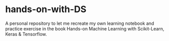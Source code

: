# hands-on-with-DS
 A personal repository to let me recreate my own learning notebook and practice exercise in the book Hands-on Machine Learning with Scikit-Learn, Keras & Tensorflow.
